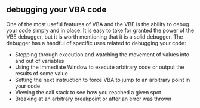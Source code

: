 ## debugging your VBA code

One of the most useful features of VBA and the VBE is the ability to debug your code simply and in place. It is easy to take for granted the power of the VBE debugger, but it is worth mentioning that it is a solid debugger. The debugger has a handful of specific uses related to debugging your code:

- Stepping through execution and watching the movement of values into and out of variables
- Using the Immediate Window to execute arbitrary code or output the results of some value
- Setting the next instruction to force VBA to jump to an arbitrary point in your code
- Viewing the call stack to see how you reached a given spot
- Breaking at an arbitrary breakpoint or after an error was thrown
